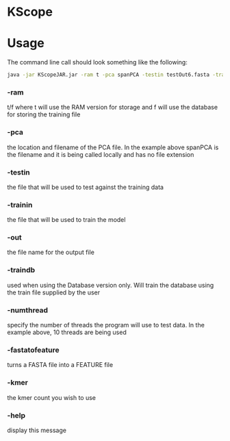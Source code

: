 # KScope


# Usage

The command line call should look something like the following:

```bash
java -jar KScopeJAR.jar -ram t -pca spanPCA -testin testOut6.fasta -trainin trainOut6.fasta -out outfile.fasta -numthread 10
```

<h3>-ram</h3> t/f where t will use the RAM version for storage and f will use the database for storing the training file


<h3>-pca</h3> the location and filename of the PCA file.  In the example above spanPCA is the filename and it is being called locally and has no file extension


<h3>-testin</h3> the file that will be used to test against the training data


<h3>-trainin</h3> the file that will be used to train the model


<h3>-out</h3> the file name for the output file

<h3>-traindb</h3> used when using the Database version only. Will train the database using the train file supplied by the user


<h3>-numthread</h3> specify the number of threads the program will use to test data.  In the example above, 10 threads are being used

<h3>-fastatofeature</h3> turns a FASTA file into a FEATURE file

<h3>-kmer</h3> the kmer count you wish to use

<h3>-help</h3> display this message